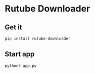 # Rutube Downloader

## Get it
```python
pip install rutube-downloader
```

## Start app
```python
python3 app.py
```

